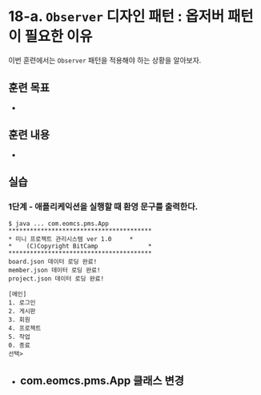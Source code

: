 # 18-a. `Observer` 디자인 패턴 : 옵저버 패턴이 필요한 이유

이번 훈련에서는 `Observer` 패턴을 적용해야 하는 상황을 알아보자.


## 훈련 목표

-

## 훈련 내용

- 


## 실습


### 1단계 - 애플리케익션을 실행할 때 환영 문구를 출력한다.

```
$ java ... com.eomcs.pms.App
****************************************
* 미니 프로젝트 관리시스템 ver 1.0     *
*    (C)Copyright BitCamp              *
****************************************
board.json 데이터 로딩 완료!
member.json 데이터 로딩 완료!
project.json 데이터 로딩 완료!

[메인]
1. 로그인                 
2. 게시판                 
3. 회원                  
4. 프로젝트                
5. 작업                  
0. 종료
선택> 
```

- com.eomcs.pms.App 클래스 변경
  - 
